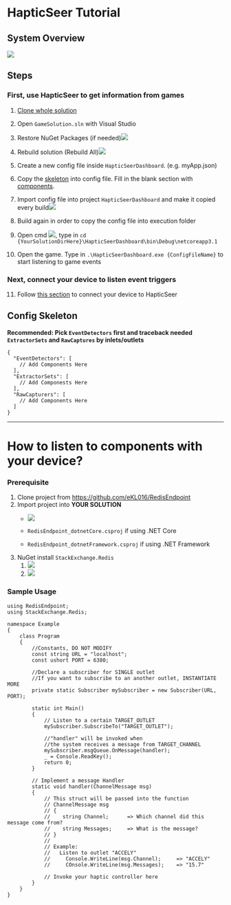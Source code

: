 # HapticSeer Tutorial

## System Overview
![](https://i.imgur.com/hZGMbd3.png)
## Steps
### First, use HapticSeer to get information from games
1. [Clone whole solution](https://github.com/eKL016/GameAgent)
2. Open ```GameSolution.sln``` with Visual Studio
3. Restore NuGet Packages (if needed)![](https://i.imgur.com/o73V9Ng.png)

4. Rebuild solution (Rebuild All)![](https://i.imgur.com/CmspTYL.png)

5. Create a new config file inside ```HapticSeerDashboard```. (e.g. myApp.json)
6. Copy the [skeleton](##Config-Skeleton) into config file. Fill in the blank section with [components](./components.md).
7. Import config file into project ```HapticSeerDashboard``` and make it copied every build![](https://i.imgur.com/jfKompE.png)
8. Build again in order to copy the config file into execution folder
9. Open cmd ![](https://i.imgur.com/INJYRUb.png), type in ```cd {YourSolutionDirHere}\HapticSeerDashboard\bin\Debug\netcoreapp3.1```
10. Open the game. Type in ```.\HapticSeerDashboard.exe {ConfigFileName}``` to start listening to game events
### Next, connect your device to listen event triggers
11. Follow [this section](###Prerequisite) to connect your device to HapticSeer
## Config Skeleton
**Recommended: Pick ```EventDetectors``` first and traceback needed ```ExtractorSets``` and ```RawCaptures``` by inlets/outlets**
```json=
{
  "EventDetectors": [
    // Add Components Here
  ],
  "ExtractorSets": [
    // Add Componests Here
  ],
  "RawCapturers": [
    // Add Components Here
  ]
}
```
---

# How to listen to components with your device?
### Prerequisite
1. Clone project from https://github.com/eKL016/RedisEndpoint
2. Import project into **YOUR SOLUTION**
    * ![](https://i.imgur.com/kMuhJt7.png)


    * ```RedisEndpoint_dotnetCore.csproj``` if using .NET Core
    * ```RedisEndpoint_dotnetFramework.csproj```  if using .NET Framework
3. NuGet install ```StackExchange.Redis```
    1. ![](https://i.imgur.com/XDwd129.png)
    2. ![](https://i.imgur.com/zQgPrCS.png)


### Sample Usage
```csharp=
using RedisEndpoint;
using StackExchange.Redis;

namespace Example
{
    class Program
    {
        //Constants, DO NOT MODIFY
        const string URL = "localhost";
        const ushort PORT = 6380;
        
        //Declare a subscriber for SINGLE outlet
        //If you want to subscribe to an another outlet, INSTANTIATE MORE
        private static Subscriber mySubscriber = new Subscriber(URL, PORT);

        static int Main()
        {
            // Listen to a certain TARGET_OUTLET
            mySubscriber.SubscribeTo("TARGET_OUTLET");
            
            //"handler" will be invoked when 
            //the system receives a message from TARGET_CHANNEL
            mySubscriber.msgQueue.OnMessage(handler);
            _ = Console.ReadKey();
            return 0;
        }
        
        // Implement a message Handler
        static void handler(ChannelMessage msg)
        {
            // This struct will be passed into the function
            // ChannelMessage msg 
            // {
            //    string Channel;      => Which channel did this message come from?
            //    string Messages;     => What is the message?
            // }
            // 
            // Example:
            //   Listen to outlet "ACCELY"
            //     Console.WriteLine(msg.Channel);     => "ACCELY"
            //     COnsole.WriteLine(msg.Messages);    => "15.7"
            
            // Invoke your haptic controller here
        }
    }
}
```


